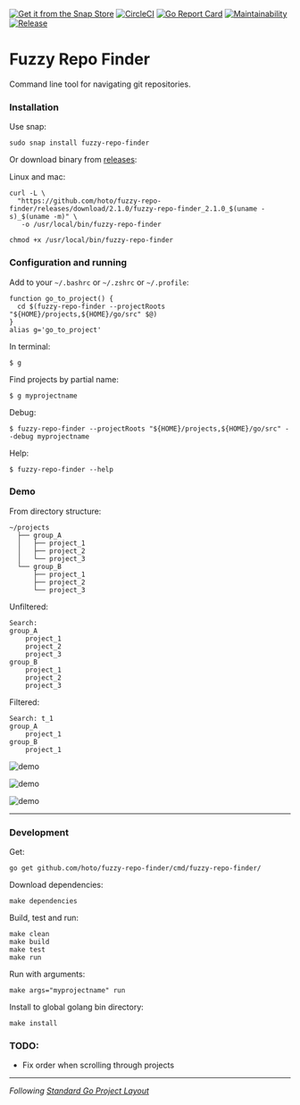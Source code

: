 [![Get it from the Snap Store](https://snapcraft.io/static/images/badges/en/snap-store-white.svg)](https://snapcraft.io/fuzzy-repo-finder)
[![CircleCI](https://circleci.com/gh/hoto/fuzzy-repo-finder/tree/master.svg?style=svg)](https://circleci.com/gh/hoto/fuzzy-repo-finder/tree/master)
[![Go Report Card](https://goreportcard.com/badge/github.com/hoto/fuzzy-repo-finder)](https://goreportcard.com/report/github.com/hoto/fuzzy-repo-finder)
[![Maintainability](https://api.codeclimate.com/v1/badges/27f61a82b9a5589f1a07/maintainability)](https://codeclimate.com/github/hoto/fuzzy-repo-finder/maintainability)
[![Release](https://img.shields.io/github/release/hoto/fuzzy-repo-finder.svg?style=flat-square)](https://github.com/hoto/fuzzy-repo-finder/releases/latest)
# Fuzzy Repo Finder

Command line tool for navigating git repositories.

### Installation

Use snap:

    sudo snap install fuzzy-repo-finder
    
Or download binary from [releases](https://github.com/hoto/fuzzy-repo-finder/releases):

Linux and mac:

    curl -L \
      "https://github.com/hoto/fuzzy-repo-finder/releases/download/2.1.0/fuzzy-repo-finder_2.1.0_$(uname -s)_$(uname -m)" \
       -o /usr/local/bin/fuzzy-repo-finder

    chmod +x /usr/local/bin/fuzzy-repo-finder

### Configuration and running

Add to your `~/.bashrc` or `~/.zshrc` or `~/.profile`:  

    function go_to_project() {
      cd $(fuzzy-repo-finder --projectRoots "${HOME}/projects,${HOME}/go/src" $@)
    }
    alias g='go_to_project'

In terminal:

    $ g
    
Find projects by partial name:

    $ g myprojectname
    
Debug:
  
    $ fuzzy-repo-finder --projectRoots "${HOME}/projects,${HOME}/go/src" --debug myprojectname
    
Help:
  
    $ fuzzy-repo-finder --help

### Demo

From directory structure:

```
~/projects
  ├── group_A
  │   ├── project_1
  │   ├── project_2
  │   └── project_3
  └── group_B
      ├── project_1
      ├── project_2
      └── project_3
```

Unfiltered:

```
Search: 
group_A
    project_1
    project_2
    project_3
group_B
    project_1
    project_2
    project_3
```

Filtered:

```
Search: t_1
group_A
    project_1
group_B
    project_1
```

![demo](https://github.com/hoto/fuzzy-repo-finder/wiki/images/001.png)  

![demo](https://github.com/hoto/fuzzy-repo-finder/wiki/images/002.gif)  

![demo](https://github.com/hoto/fuzzy-repo-finder/wiki/images/005.gif)  

---

### Development

Get:

    go get github.com/hoto/fuzzy-repo-finder/cmd/fuzzy-repo-finder/

Download dependencies:

    make dependencies

Build, test and run:

    make clean
    make build
    make test
    make run

Run with arguments:

    make args="myprojectname" run

Install to global golang bin directory:

    make install

### TODO:
* Fix order when scrolling through projects

---
_Following_ [_Standard Go Project Layout_](https://github.com/golang-standards/project-layout)
